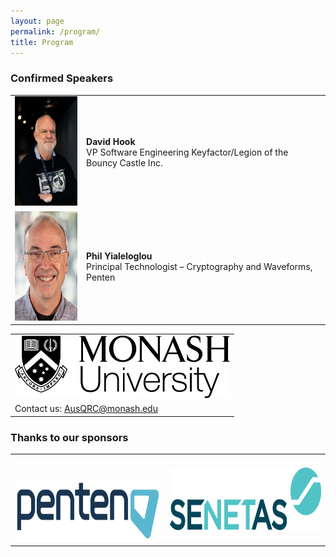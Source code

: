 ```yaml
---
layout: page
permalink: /program/
title: Program
---
```


### Confirmed Speakers

<table style="width:100%; border:none">
  <tr>
    <td style="text-align:center;border:none"><img src="/assets/img/speaker_david_hook.jpg" height="175"></td>
    <td style="text-align:left;border:none"><b>David Hook</b><br/>VP Software Engineering Keyfactor/Legion of the Bouncy Castle Inc.</td>
  </tr>
  <tr>
    <td style="text-align:center;border:none"><img src="/assets/img/speaker_phil_Y.jpg" height="175"></td>
    <td style="text-align:left;border:none"><b>Phil Yialeloglou</b><br/>Principal Technologist – Cryptography and Waveforms, Penten</td>
  </tr>
</table>

<table style="width:100%; border:none">
  <tr>
    <td style="text-align:center;border:none"><img src="/assets/img/monash.png" height="100"></td>
  </tr>
  <tr>
    <td style="text-align:left;border:none">Contact us: <a href="mailto:AusQRC@monash.edu">AusQRC@monash.edu</a></td>
  </tr>
</table>

### Thanks to our sponsors
<table style="width:100%; border:none">
  <tr>
    <td style="text-align:center;border:none;padding-top:40px"><img src="/assets/img/penten.png" height="100"></td>
    <td style="text-align:center;vertical-align:center;border:none"><img src="/assets/img/senetas.webp" height="100"></td>
  </tr>
</table>
